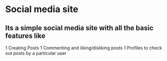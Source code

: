 # Social media site
## Its a simple social media site with all the basic features like
1 Creating Posts
1 Commenting and liking/disliking posts
1 Profiles to check out posts by a particular user
